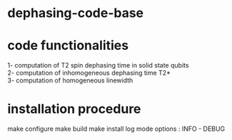 # dephasing-code-base
# code functionalities
1- computation of T2 spin dephasing time in solid state qubits\
2- computation of inhomogeneous dephasing time T2*\
3- computation of homogeneous linewidth
# installation procedure
make configure
make build
make install
log mode options : INFO - DEBUG
